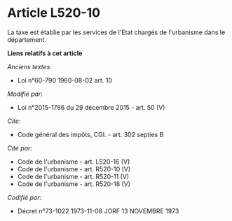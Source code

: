 # Article L520-10

La taxe est établie par les services de l'Etat chargés de l'urbanisme dans le département.

**Liens relatifs à cet article**

_Anciens textes_:

  - Loi n°60-790 1960-08-02 art. 10

_Modifié par_:

  - Loi n°2015-1786 du 29 décembre 2015 - art. 50 (V)

_Cite_:

  - Code général des impôts, CGI. - art. 302 septies B

_Cité par_:

  - Code de l'urbanisme - art. L520-16 (V)
  - Code de l'urbanisme - art. R520-10 (V)
  - Code de l'urbanisme - art. R520-11 (V)
  - Code de l'urbanisme - art. R520-18 (V)

_Codifié par_:

  - Décret n°73-1022 1973-11-08 JORF 13 NOVEMBRE 1973

